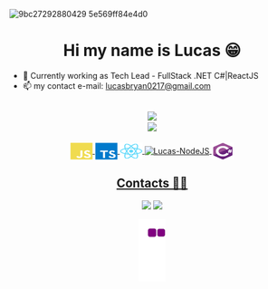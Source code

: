 ![9bc27292880429 5e569ff84e4d0](https://user-images.githubusercontent.com/64993298/145716766-73b6bd2b-dc36-4b0a-b149-488e4d06c5c6.gif)
<h1 align="center">Hi my name is Lucas 😁</h1> 

- 🔭 Currently working as Tech Lead - FullStack .NET C#|ReactJS
- 📫 my contact e-mail: lucasbryan0217@gmail.com
</br>
<div align="center">
<img src="https://www.codewars.com/users/Lucas-dev/badges/small">
</div>

<div align="center">
  <a href="https://github.com/lucasdutradev">
  <img height="150em" src="https://github-readme-stats.vercel.app/api?username=lucasdutradev&show_icons=true&theme=dark&include_all_commits=true&count_private=true"/>
</div>

<div align="center" style="display: inline_block"><br>
  <img align="center" alt="Lucas-Js" height="30" width="40" src="https://raw.githubusercontent.com/devicons/devicon/master/icons/javascript/javascript-plain.svg">
  <img align="center" alt="Lucas-Ts" height="30" width="40" src="https://raw.githubusercontent.com/devicons/devicon/master/icons/typescript/typescript-plain.svg">
  <img align="center" alt="Lucas-React" height="30" width="40" src="https://raw.githubusercontent.com/devicons/devicon/master/icons/react/react-original.svg">
  <img align="center" alt="Lucas-NodeJS" height="30" width="40" src="https://cdn.jsdelivr.net/gh/devicons/devicon/icons/nodejs/nodejs-original.svg">
  <img align="center" alt="Lucas-Python" height="30" width="40" src="https://raw.githubusercontent.com/devicons/devicon/master/icons/csharp/csharp-original.svg">
</div>

<h2 align="center">Contacts 🐱‍👤</h2>
  
<div align="center">
    <a href="https://www.linkedin.com/in/lucas-dutra-b281491b6/" target="_blank"><img src="https://img.shields.io/badge/-LinkedIn-%230077B5?style=for-the-badge&logo=linkedin&logoColor=white" target="_blank"></a>
    <a href="https://www.instagram.com/lucasbryandev/" target="_blank"><img src="https://img.shields.io/badge/-Instagram-%23E4405F?style=for-the-badge&logo=instagram&logoColor=white" target="_blank"></a>
 
  ![snake gif](https://github.com/lucasdutradev/lucasdutradev/blob/output/github-contribution-grid-snake.gif)
 
</div>
